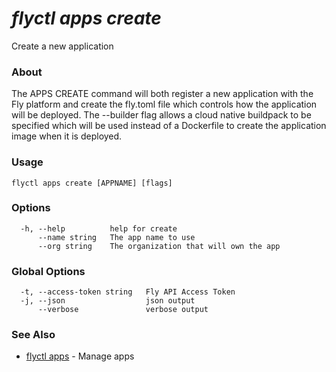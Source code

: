 # _flyctl apps create_

Create a new application

### About

The APPS CREATE command will both register a new application 
with the Fly platform and create the fly.toml file which controls how 
the application will be deployed. The --builder flag allows a cloud native 
buildpack to be specified which will be used instead of a Dockerfile to 
create the application image when it is deployed.

### Usage
~~~
flyctl apps create [APPNAME] [flags]
~~~

### Options

~~~
  -h, --help          help for create
      --name string   The app name to use
      --org string    The organization that will own the app
~~~

### Global Options

~~~
  -t, --access-token string   Fly API Access Token
  -j, --json                  json output
      --verbose               verbose output
~~~

### See Also

* [flyctl apps](/docs/flyctl/apps/)	 - Manage apps

